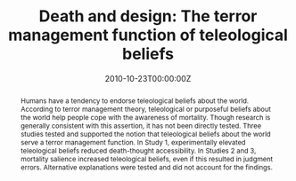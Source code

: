 ---
title: "Death and design: The terror management function of teleological beliefs"
authors:
- admin
- Jacob Juhl
- Clay Routledge
date: "2010-10-23T00:00:00Z"
doi: "10.1007/s11031-010-9193-6"

# Schedule page publish date (NOT publication's date).
publishDate: "2010-10-23T00:00:00Z"

# Publication type.
# Legend: 0 = Uncategorized; 1 = Conference paper; 2 = Journal article;
# 3 = Preprint / Working Paper; 4 = Report; 5 = Book; 6 = Book section;
# 7 = Thesis; 8 = Patent
publication_types: ["2"]

# Publication name and optional abbreviated publication name.
publication: "*Motivation and Emotion*"
publication_short: ""

abstract: Humans have a tendency to endorse teleological beliefs about the world. According to terror management theory, teleological or purposeful beliefs about the world help people cope with the awareness of mortality. Though research is generally consistent with this assertion, it has not been directly tested. Three studies tested and supported the notion that teleological beliefs about the world serve a terror management function. In Study 1, experimentally elevated teleological beliefs reduced death-thought accessibility. In Studies 2 and 3, mortality salience increased teleological beliefs, even if this resulted in judgment errors. Alternative explanations were tested and did not account for the findings.



# Summary. An optional shortened abstract.
summary: Can simply believing that things have a purpose help protect us from the anxiety that arises from the awareness of our own mortality?

tags:
- Source Themes
featured: false

# links:
# - name: ""
#   url: ""
url_pdf: ''
url_code: ''
url_dataset: ''
url_poster: ''
url_project: ''
url_slides: ''
url_source: ''
url_video: ''

# Featured image
# To use, add an image named `featured.jpg/png` to your page's folder. 
image:
  caption: 'Image credit: [**Unsplash**](https://unsplash.com/photos/Ap2bCOZrAmc)'
  focal_point: ""
  preview_only: false

# Associated Projects (optional).
#   Associate this publication with one or more of your projects.
#   Simply enter your project's folder or file name without extension.
#   E.g. `internal-project` references `content/project/internal-project/index.md`.
#   Otherwise, set `projects: []`.
projects: []

---